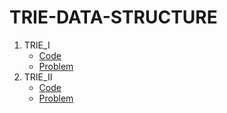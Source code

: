 # TRIE-DATA-STRUCTURE
1. TRIE_I
   - [Code](https://takeuforward.org/data-structure/implement-trie-ii/)
   - [Problem](https://bit.ly/3qwT4OL)
1. TRIE_II
   - [Code](https://takeuforward.org/data-structure/implement-trie-ii/)
   - [Problem](https://bit.ly/3qwT4OL)
     
